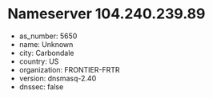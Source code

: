 # Nameserver 104.240.239.89

* as_number: 5650
* name: Unknown
* city: Carbondale
* country: US
* organization: FRONTIER-FRTR
* version: dnsmasq-2.40
* dnssec: false
